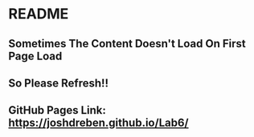 # README

## Sometimes The Content Doesn't Load On First Page Load

## So Please Refresh!!

## GitHub Pages Link: https://joshdreben.github.io/Lab6/
